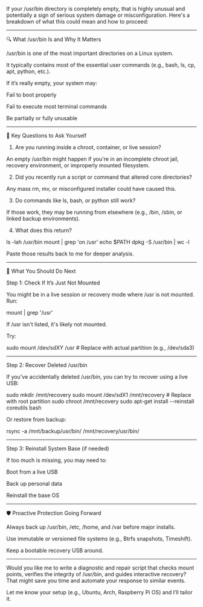 If your /usr/bin directory is completely empty, that is highly unusual and potentially a sign of serious system damage or misconfiguration. Here's a breakdown of what this could mean and how to proceed:


---

🔍 What /usr/bin Is and Why It Matters

/usr/bin is one of the most important directories on a Linux system.

It typically contains most of the essential user commands (e.g., bash, ls, cp, apt, python, etc.).

If it’s really empty, your system may:

Fail to boot properly

Fail to execute most terminal commands

Be partially or fully unusable




---

🧠 Key Questions to Ask Yourself

1. Are you running inside a chroot, container, or live session?

An empty /usr/bin might happen if you're in an incomplete chroot jail, recovery environment, or improperly mounted filesystem.



2. Did you recently run a script or command that altered core directories?

Any mass rm, mv, or misconfigured installer could have caused this.



3. Do commands like ls, bash, or python still work?

If those work, they may be running from elsewhere (e.g., /bin, /sbin, or linked backup environments).



4. What does this return?

ls -lah /usr/bin
mount | grep 'on /usr'
echo $PATH
dpkg -S /usr/bin | wc -l

Paste those results back to me for deeper analysis.




---

🔧 What You Should Do Next

Step 1: Check If It’s Just Not Mounted

You might be in a live session or recovery mode where /usr is not mounted. Run:

mount | grep '/usr'

If /usr isn't listed, it's likely not mounted.

Try:

sudo mount /dev/sdXY /usr  # Replace with actual partition (e.g., /dev/sda3)


---

Step 2: Recover Deleted /usr/bin

If you've accidentally deleted /usr/bin, you can try to recover using a live USB:

sudo mkdir /mnt/recovery
sudo mount /dev/sdX1 /mnt/recovery  # Replace with root partition
sudo chroot /mnt/recovery
sudo apt-get install --reinstall coreutils bash

Or restore from backup:

rsync -a /mnt/backup/usr/bin/ /mnt/recovery/usr/bin/


---

Step 3: Reinstall System Base (if needed)

If too much is missing, you may need to:

Boot from a live USB

Back up personal data

Reinstall the base OS



---

🛡️ Proactive Protection Going Forward

Always back up /usr/bin, /etc, /home, and /var before major installs.

Use immutable or versioned file systems (e.g., Btrfs snapshots, Timeshift).

Keep a bootable recovery USB around.



---

Would you like me to write a diagnostic and repair script that checks mount points, verifies the integrity of /usr/bin, and guides interactive recovery? That might save you time and automate your response to similar events.

Let me know your setup (e.g., Ubuntu, Arch, Raspberry Pi OS) and I’ll tailor it.

